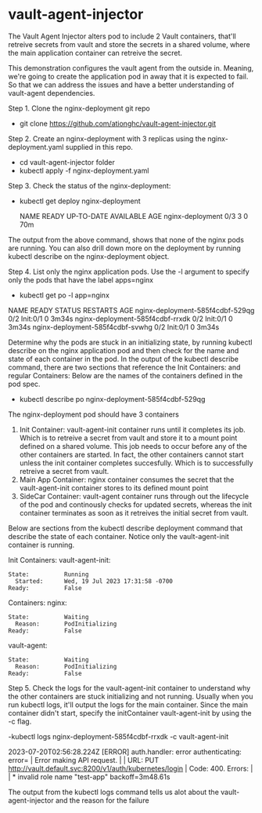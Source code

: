 # vault-agent-injector
The Vault Agent Injector alters pod to include 2 Vault containers, that'll retreive secrets from vault and store the secrets in a shared volume, where the main application container can retreive the secret. 

This demonstration configures the vault agent from the outside in. Meaning, we're going to create the application pod in away that it is expected to fail. So that we can address the issues and have a better understanding of vault-agent dependencies. 

Step 1.
Clone the nginx-deployment git repo 
- git clone https://github.com/ationghc/vault-agent-injector.git

Step 2.
Create an nginx-deployment with 3 replicas using the nginx-deployment.yaml supplied in this repo.
- cd vault-agent-injector folder
- kubectl apply -f nginx-deployment.yaml

Step 3.
Check the status of the nginx-deployment:
- kubectl get deploy nginx-deployment
  
  NAME               READY   UP-TO-DATE   AVAILABLE   AGE
  nginx-deployment   0/3     3            0           70m

The output from the above command, shows that none of the nginx pods are running. You can also drill down more on the deployment by running kubectl describe on the nginx-deployment object.

Step 4.
List only the nginx application pods. Use the -l argument to specify only the pods that have the label apps=nginx
- kubectl get po -l app=nginx 


NAME                               READY   STATUS     RESTARTS   AGE
nginx-deployment-585f4cdbf-529qg   0/2     Init:0/1   0          3m34s
nginx-deployment-585f4cdbf-rrxdk   0/2     Init:0/1   0          3m34s
nginx-deployment-585f4cdbf-svwhg   0/2     Init:0/1   0          3m34s


Determine why the pods are stuck in an initializing state, by running kubectl describe on the nginx application pod and then check for the name and state of each container in the pod. 
In the output of the kubectl describe command, there are two sections that reference the Init Containers: and regular Containers: Below are the names of the containers defined in the pod spec.

- kubectl describe po nginx-deployment-585f4cdbf-529qg

The nginx-deployment pod should have 3 containers

1. Init Container: vault-agent-init container runs until it completes its job. Which is to retreive a secret from vault and store it to a mount point defined on a shared volume. This job needs to occur before any of the other containers are started. In fact, the other containers cannot start unless the init container completes succesfully. Which is to successfully retreive a secret from vault.
2. Main App Container: nginx container consumes the secret that the vault-agent-init container stores to its defined mount point
3. SideCar Container: vault-agent container runs through out the lifecycle of the pod and continously checks for updated secrets, whereas the init container terminates as soon as it retreives the initial secret from vault.  


Below are sections from the kubectl describe deployment command that describe the state of each container. Notice only the vault-agent-init container is running. 

Init Containers:
  vault-agent-init:
 
    State:          Running
      Started:      Wed, 19 Jul 2023 17:31:58 -0700
    Ready:          False

Containers:
  nginx:
  
    State:          Waiting
      Reason:       PodInitializing
    Ready:          False

vault-agent:

    State:          Waiting
      Reason:       PodInitializing
    Ready:          False

Step 5. 
Check the logs for the vault-agent-init container to understand why the other containers are stuck initializing and not running.
Usually when you run kubectl logs, it'll output the logs for the main container. Since the main container didn't start, specify the initContainer vault-agent-init by using the -c flag.

-kubectl logs nginx-deployment-585f4cdbf-rrxdk  -c vault-agent-init

2023-07-20T02:56:28.224Z [ERROR] auth.handler: error authenticating:
  error=
  | Error making API request.
  | 
  | URL: PUT http://vault.default.svc:8200/v1/auth/kubernetes/login
  | Code: 400. Errors:
  | 
  | * invalid role name "test-app"
   backoff=3m48.61s


The output from the kubectl logs command tells us alot about the vault-agent-injector and the reason for the failure




